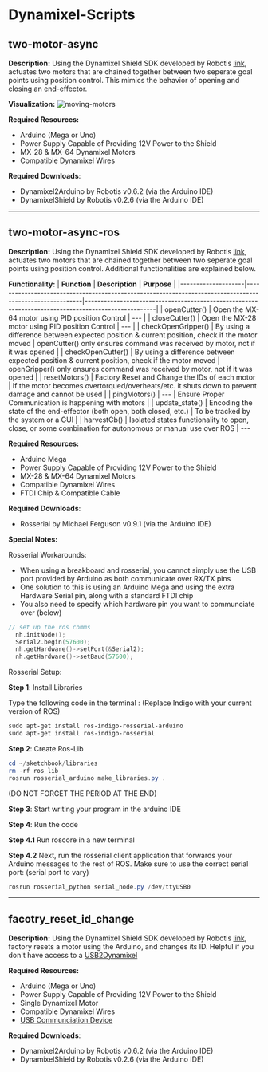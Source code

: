 # Dynamixel-Scripts

## two-motor-async

**Description:** Using the Dynamixel Shield SDK developed by Robotis [link](https://emanual.robotis.com/docs/en/parts/interface/dynamixel_shield/), actuates two motors that are chained together between two seperate goal points using position control. This mimics the behavior of opening and closing an end-effector. 

**Visualization:**
![moving-motors](http://url/to/img.png)

**Required Resources:**
- Arduino (Mega or Uno)
- Power Supply Capable of Providing 12V Power to the Shield
- MX-28 & MX-64 Dynamixel Motors
- Compatible Dynamixel Wires 

**Required Downloads**: 
- Dynamixel2Arduino by Robotis v0.6.2 (via the Arduino IDE)
- DynamixelShield by Robotis v0.2.6 (via the Arduino IDE)

<hr>

## two-motor-async-ros

**Description:** Using the Dynamixel Shield SDK developed by Robotis [link](https://emanual.robotis.com/docs/en/parts/interface/dynamixel_shield/), actuates two motors that are chained together between two seperate goal points using position control. Additional functionalities are explained below.

**Functionality:**
| **Function**       | **Description**                                                                                         | **Purpose**                                                                                        |
|--------------------|---------------------------------------------------------------------------------------------------------|----------------------------------------------------------------------------------------------------|
| openCutter()       | Open the MX-64 motor using PID position Control                                                         |  ---                                                                                               |
| closeCutter()      | Open the MX-28 motor using PID position Control                                                         |  ---                                                                                               |
| checkOpenGripper() | By using a difference between expected position & current position, check if the motor moved            | openCutter() only ensures command was received by motor, not if it was opened                      |
| checkOpenCutter()  | By using a difference between expected position & current position, check if the motor moved            | openGripper() only ensures command was received by motor, not if it was opened                     |
| resetMotors()      | Factory Reset and Change the IDs of each motor                                                          | If the motor becomes overtorqued/overheats/etc. it shuts down to prevent damage and cannot be used |
| pingMotors()       |  ---                                                                                                    | Ensure Proper Communication is happening with motors                                               |
| update_state()     | Encoding the state of the end-effector (both open, both closed, etc.)                                   | To be tracked by the system or a GUI                                                               |
| harvestCb()        | Isolated states functionality to open, close, or some combination for autonomous or manual use over ROS |  ---            

**Required Resources:**
- Arduino Mega
- Power Supply Capable of Providing 12V Power to the Shield
- MX-28 & MX-64 Dynamixel Motors
- Compatible Dynamixel Wires 
- FTDI Chip & Compatible Cable

**Required Downloads**: 
- Rosserial by Michael Ferguson v0.9.1 (via the Arduino IDE)

**Special Notes:**

Rosserial Workarounds:
- When using a breakboard and rosserial, you cannot simply use the USB port provided by Arduino as both communicate over RX/TX pins
- One solution to this is using an Arduino Mega and using the extra Hardware Serial pin, along with a standard FTDI chip
- You also need to specify which hardware pin you want to communciate over (below)

```cpp
// set up the ros comms
  nh.initNode();
  Serial2.begin(57600);
  nh.getHardware()->setPort(&Serial2);
  nh.getHardware()->setBaud(57600);
```

Rosserial Setup:

**Step 1**: Install Libraries

Type the following code in the terminal : (Replace Indigo with your current version of ROS)


```powershell
sudo apt-get install ros-indigo-rosserial-arduino
sudo apt-get install ros-indigo-rosserial
```
**Step 2**: Create Ros-Lib

```powershell
cd ~/sketchbook/libraries
rm -rf ros_lib
rosrun rosserial_arduino make_libraries.py .
```

(DO NOT FORGET THE PERIOD AT THE END)

**Step 3**: Start writing your program in the arduino IDE

**Step 4**: Run the code

**Step 4.1** Run roscore in a new terminal

**Step 4.2** Next, run the rosserial client application that forwards your Arduino messages to the rest of ROS. Make sure to use the correct serial port: (serial port to vary)

```powershell
rosrun rosserial_python serial_node.py /dev/ttyUSB0
```

<hr>

## facotry_reset_id_change

**Description:** Using the Dynamixel Shield SDK developed by Robotis [link](https://emanual.robotis.com/docs/en/parts/interface/dynamixel_shield/), factory resets a motor using the Arduino, and changes its ID. Helpful if you don't have access to a [USB2Dynamixel](https://emanual.robotis.com/docs/en/parts/interface/usb2dynamixel/)

**Required Resources:**
- Arduino (Mega or Uno)
- Power Supply Capable of Providing 12V Power to the Shield
- Single Dynamixel Motor
- Compatible Dynamixel Wires 
- [USB Communciation Device](https://www.robotis.us/usb-downloader-ln-101_int/)

**Required Downloads**: 
- Dynamixel2Arduino by Robotis v0.6.2 (via the Arduino IDE)
- DynamixelShield by Robotis v0.2.6 (via the Arduino IDE)






